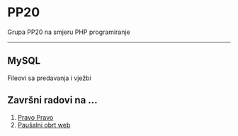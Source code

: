 # PP20
Grupa PP20 na smjeru PHP programiranje
<hr>
<h2>MySQL</h2>
<p>Fileovi sa predavanja i vježbi</p>

<h2>Završni radovi na ...</h2>
<ol>
  <li><a href="https://www.delaga.hr" target="_blank">Pravo Pravo</a>  <br></li>
  <li><a href="https://pp20.delaga.hr" target="_blank">Paušalni obrt web </a></li>
</ol>
